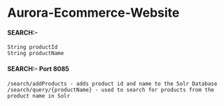 # Aurora-Ecommerce-Website

#### SEARCH:-
```
String productId
String productName
```

#### SEARCH:- Port 8085
```
/search/addProducts - adds product id and name to the Solr Database
/search/query/{productName} - used to search for products from the product name in Solr
```
